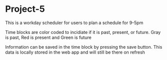 # Project-5

This is a workday scheduler for users to plan a schedule for 9-5pm

Time blocks are color coded to incidiate if it is past, present, or future. Gray is past, Red is present and Green is future

Information can be saved in the time block by pressing the save button. This data is locally stored in the web app and will still be there on refresh
